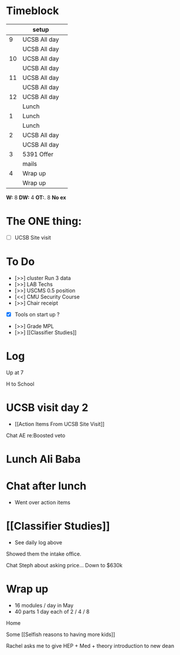 # Timeblock

|     | setup        |     |
| --- | ------------ | --- |
| 9   | UCSB All day |     |
|     | UCSB All day |     |
| 10  | UCSB All day |     |
|     | UCSB All day |     |
| 11  | UCSB All day |     |
|     | UCSB All day |     |
| 12  | UCSB All day |     |
|     | Lunch        |     |
| 1   | Lunch        |     |
|     | Lunch        |     |
| 2   | UCSB All day |     |
|     | UCSB All day |     |
| 3   | 5391 Offer   |     |
|     | mails        |     |
| 4   | Wrap up      |     |
|     | Wrap up      |     |

**W:** 8 
**DW:** 4 
**OT:**. 8
**No ex**

# The ONE thing: 
- [ ] UCSB Site visit


# To Do
- [>>]  cluster Run 3 data
- [>>] LAB Techs
- [>>] USCMS 0.5 position
- [<<] CMU Security Course
- [>>] Chair receipt 
- [x] Tools on start up ?
- [>>] Grade MPL
- [>>] [[Classifier Studies]]


# Log

Up at 7

H to School 

# UCSB visit day 2
- [[Action Items From UCSB Site Visit]]


Chat AE re:Boosted veto

# Lunch Ali Baba


# Chat after lunch
- Went over action items


# [[Classifier Studies]]
- See daily log above

Showed them the intake office. 

Chat Steph about asking price... Down to $630k


# Wrap up
- 16 modules / day in May
- 40 parts 1 day each of 2 / 4 / 8 


Home 

Some [[Selfish reasons to having more kids]]

Rachel asks me to give HEP + Med + theory introduction to new dean
